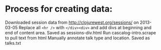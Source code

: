 # Process for creating data:

Downloaded session data from http://clojurewest.org/sessions/ on 2013-03-05
Replace all `<hr />` with `</div><div>` and add divs at beginning and end of content area. Saved as sessions-div.html
Run cascalog-intro.scrape to pull text from html
Manually annotate talk type and location. Saved as talks.txt
